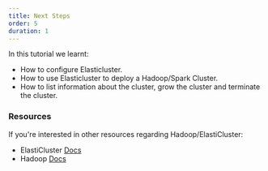 ```yaml
---
title: Next Steps
order: 5
duration: 1
---
```


In this tutorial we learnt:

- How to configure Elasticluster.
- How to use Elasticluster to deploy a Hadoop/Spark Cluster.
- How to list information about the cluster, grow the cluster and terminate the cluster.

### Resources
If you're interested in other resources regarding Hadoop/ElastiCluster:

- ElastiCluster [Docs](https://elasticluster.readthedocs.org/)
- Hadoop [Docs](https://hadoop.apache.org/docs/stable/hadoop-project-dist/hadoop-common/ClusterSetup.html)